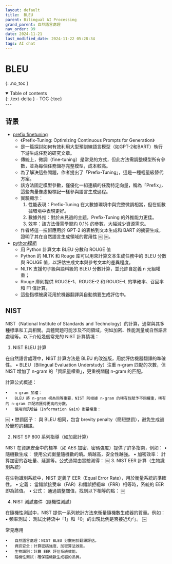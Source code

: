 ```yaml
---
layout: default
title:  BLEU
parent: Bilingual AI Processing
grand_parent: 自然語言處理
nav_order: 99
date: 2024-11-21
last_modified_date: 2024-11-22 05:28:34
tags: AI chat
---
```



# BLEU
{: .no_toc }

<details open markdown="block">
  <summary>
    Table of contents
  </summary>
  {: .text-delta }
- TOC
{:toc}
</details>
---

## 背景

- [prefix finetuning](https://aclanthology.org/2021.acl-long.353.pdf)
  - 《Prefix-Tuning: Optimizing Continuous Prompts for Generation》
  - 是一篇探討如何有效利用大型預訓練語言模型（如GPT-2和BART）執行下游生成任務的研究文章。
  - 傳統上，微調（fine-tuning）是常見的方式，但此方法需調整模型所有參數，並為每個任務儲存完整模型，成本較高。
  - 為了解決這些問題，作者提出了「Prefix-Tuning」，這是一種輕量級替代方案。
  - 該方法固定模型參數，僅優化一組連續的任務特定向量，稱為「Prefix」，這些向量像虛擬標記一樣參與語言生成過程。
  - 實驗顯示：
	1.	性能表現：Prefix-Tuning 在大數據環境中與完整微調相當，但在低數據環境中表現更好。
	2.	數據外推：對於未見過的主題，Prefix-Tuning 的外推能力更佳。
	3.	效率：該方法僅需學習約 0.1% 的參數，大幅減少資源需求。
  - 作者將這一技術應用於 GPT-2 的表格到文本生成和 BART 的摘要生成，證明了其在自然語言生成領域的實用性 ￼ ￼。
- [python模組](https://search.app/y6ZP3Fa4gBNSfvxK6)
	- 用 Python 計算文本 BLEU 分數和 ROUGE 值
	- Python 的 NLTK 和 Rouge 库可以用來計算文本生成任務中的 BLEU 分數與 ROUGE 值，以評估生成文本與參考文本的差異程度。
	- NLTK 支援句子級與語料級的 BLEU 分數計算，並允許自定義 n 元組權重；
	- Rouge 庫則提供 ROUGE-1、ROUGE-2 和 ROUGE-L 的準確率、召回率和 F1 值計算。
	- 這些指標被廣泛用於機器翻譯與自動摘要生成評估中。

## NIST

NIST（National Institute of Standards and Technology）的計算，通常與其多種標準和工具相關。具體問題可能涉及不同領域，例如加密、性能測量或自然語言處理等。以下介紹幾個常見的 NIST 計算情境：

1. NIST BLEU 計算

在自然語言處理中，NIST 計算方法是 BLEU 的改進版，用於評估機器翻譯的準確性。
	•	BLEU（Bilingual Evaluation Understudy）注重 n-gram 匹配的次數，但 NIST 增加了 n-gram 的「資訊量權重」，更重視關鍵 n-gram 的匹配。

計算公式概述：

	•	n-gram 加權：
	•	BLEU 將 n-gram 視為同等重要，NIST 則根據 n-gram 的稀有性賦予不同權重，稀有的 n-gram 匹配將獲得更高的分數。
	•	使用資訊增益（Information Gain）衡量權重：
￼
	•	懲罰因子：
與 BLEU 相同，包含 brevity penalty（簡短懲罰），避免生成過於簡短的翻譯。

2. NIST SP 800 系列指導（如加密計算）

NIST 在資訊安全中的標準（如 AES 加密、密碼強度）提供了許多指南，例如：
	•	隨機數生成：
使用公式衡量隨機數的熵。熵越高，安全性越強。
	•	加密效率：
計算加密的吞吐量、延遲等。公式通常由實驗測得：
￼
3. NIST EER 計算（生物識別系統）

在生物識別系統中，NIST 定義了 EER（Equal Error Rate），用於衡量系統的準確性。
	•	定義： 當錯誤接受率（FAR）和錯誤拒絕率（FRR）相等時，系統的 EER 即為該值。
	•	公式：
通過調整閾值，找到以下相等的點：
￼

4. NIST 測試套件（隨機性測試）

在隨機性測試中，NIST 提供一系列統計方法來衡量隨機數生成器的質量。例如：
	•	頻率測試：
測試比特流中「1」和「0」的出現比例是否接近均勻。
￼

常見應用

	•	自然語言處理：NIST BLEU 分數用於翻譯評估。
	•	資訊安全：計算密碼強度、加密算法效能。
	•	生物識別：計算 EER 評估系統效能。
	•	隨機性測試：確保隨機數生成器的品質。

